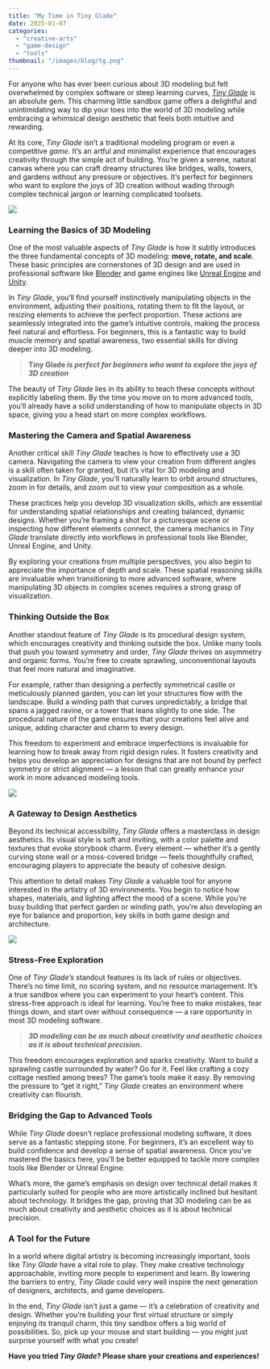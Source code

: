 ```yaml
---
title: "My Time in Tiny Glade"
date: 2025-01-07
categories: 
  - "creative-arts"
  - "game-design"
  - "tools"
thumbnail: "/images/blog/tg.png"
---
```


For anyone who has ever been curious about 3D modeling but felt overwhelmed by complex software or steep learning curves, [_Tiny Glade_](https://store.steampowered.com/app/2198150/Tiny_Glade/) is an absolute gem. This charming little sandbox game offers a delightful and unintimidating way to dip your toes into the world of 3D modeling while embracing a whimsical design aesthetic that feels both intuitive and rewarding.

At its core, _Tiny Glade_ isn’t a traditional modeling program or even a competitive _game_. It’s an artful and minimalist experience that encourages creativity through the simple act of building. You’re given a serene, natural canvas where you can craft dreamy structures like bridges, walls, towers, and gardens without any pressure or objectives. It’s perfect for beginners who want to explore the joys of 3D creation without wading through complex technical jargon or learning complicated toolsets.

![](images/1*fzKE0xEbGmVM9-DST45s2Q.jpeg)

### Learning the Basics of 3D Modeling

One of the most valuable aspects of _Tiny Glade_ is how it subtly introduces the three fundamental concepts of 3D modeling: **move, rotate, and scale**. These basic principles are cornerstones of 3D design and are used in professional software like [Blender](https://www.blender.org) and game engines like [Unreal Engine](https://www.unrealengine.com/en-US) and [Unity](https://unity.com).

In _Tiny Glade_, you’ll find yourself instinctively manipulating objects in the environment, adjusting their positions, rotating them to fit the layout, or resizing elements to achieve the perfect proportion. These actions are seamlessly integrated into the game’s intuitive controls, making the process feel natural and effortless. For beginners, this is a fantastic way to build muscle memory and spatial awareness, two essential skills for diving deeper into 3D modeling.

> **Tiny Glade _is perfect for beginners who want to explore the joys of 3D creation_**

The beauty of _Tiny Glade_ lies in its ability to teach these concepts without explicitly labeling them. By the time you move on to more advanced tools, you’ll already have a solid understanding of how to manipulate objects in 3D space, giving you a head start on more complex workflows.

### Mastering the Camera and Spatial Awareness

Another critical skill _Tiny Glade_ teaches is how to effectively use a 3D camera. Navigating the camera to view your creation from different angles is a skill often taken for granted, but it’s vital for 3D modeling and visualization. In _Tiny Glade_, you’ll naturally learn to orbit around structures, zoom in for details, and zoom out to view your composition as a whole.

These practices help you develop 3D visualization skills, which are essential for understanding spatial relationships and creating balanced, dynamic designs. Whether you’re framing a shot for a picturesque scene or inspecting how different elements connect, the camera mechanics in _Tiny Glade_ translate directly into workflows in professional tools like Blender, Unreal Engine, and Unity.

By exploring your creations from multiple perspectives, you also begin to appreciate the importance of depth and scale. These spatial reasoning skills are invaluable when transitioning to more advanced software, where manipulating 3D objects in complex scenes requires a strong grasp of visualization.

### Thinking Outside the Box

Another standout feature of _Tiny Glade_ is its procedural design system, which encourages creativity and thinking outside the box. Unlike many tools that push you toward symmetry and order, _Tiny Glade_ thrives on asymmetry and organic forms. You’re free to create sprawling, unconventional layouts that feel more natural and imaginative.

For example, rather than designing a perfectly symmetrical castle or meticulously planned garden, you can let your structures flow with the landscape. Build a winding path that curves unpredictably, a bridge that spans a jagged ravine, or a tower that leans slightly to one side. The procedural nature of the game ensures that your creations feel alive and unique, adding character and charm to every design.

This freedom to experiment and embrace imperfections is invaluable for learning how to break away from rigid design rules. It fosters creativity and helps you develop an appreciation for designs that are not bound by perfect symmetry or strict alignment — a lesson that can greatly enhance your work in more advanced modeling tools.

![](images/1*uPmtXuK7mU-g5apAZWwv5g.png)

### A Gateway to Design Aesthetics

Beyond its technical accessibility, _Tiny Glade_ offers a masterclass in design aesthetics. Its visual style is soft and inviting, with a color palette and textures that evoke storybook charm. Every element — whether it’s a gently curving stone wall or a moss-covered bridge — feels thoughtfully crafted, encouraging players to appreciate the beauty of cohesive design.

This attention to detail makes _Tiny Glade_ a valuable tool for anyone interested in the artistry of 3D environments. You begin to notice how shapes, materials, and lighting affect the mood of a scene. While you’re busy building that perfect garden or winding path, you’re also developing an eye for balance and proportion, key skills in both game design and architecture.

![](images/1*MEhr2PRzY2GvcVLAhPkx0g.png)

### Stress-Free Exploration

One of _Tiny Glade’s_ standout features is its lack of rules or objectives. There’s no time limit, no scoring system, and no resource management. It’s a true sandbox where you can experiment to your heart’s content. This stress-free approach is ideal for learning. You’re free to make mistakes, tear things down, and start over without consequence — a rare opportunity in most 3D modeling software.

> **_3D modeling can be as much about creativity and aesthetic choices as it is about technical precision._**

This freedom encourages exploration and sparks creativity. Want to build a sprawling castle surrounded by water? Go for it. Feel like crafting a cozy cottage nestled among trees? The game’s tools make it easy. By removing the pressure to “get it right,” _Tiny Glade_ creates an environment where creativity can flourish.

### Bridging the Gap to Advanced Tools

While _Tiny Glade_ doesn’t replace professional modeling software, it does serve as a fantastic stepping stone. For beginners, it’s an excellent way to build confidence and develop a sense of spatial awareness. Once you’ve mastered the basics here, you’ll be better equipped to tackle more complex tools like Blender or Unreal Engine.

What’s more, the game’s emphasis on design over technical detail makes it particularly suited for people who are more artistically inclined but hesitant about technology. It bridges the gap, proving that 3D modeling can be as much about creativity and aesthetic choices as it is about technical precision.

### A Tool for the Future

In a world where digital artistry is becoming increasingly important, tools like _Tiny Glade_ have a vital role to play. They make creative technology approachable, inviting more people to experiment and learn. By lowering the barriers to entry, _Tiny Glade_ could very well inspire the next generation of designers, architects, and game developers.

In the end, _Tiny Glade_ isn’t just a game — it’s a celebration of creativity and design. Whether you’re building your first virtual structure or simply enjoying its tranquil charm, this tiny sandbox offers a big world of possibilities. So, pick up your mouse and start building — you might just surprise yourself with what you create!

**Have you tried _Tiny Glade_? Please share your creations and experiences!**
